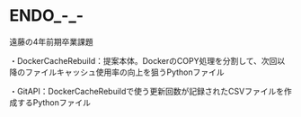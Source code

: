 # ENDO_-_-
遠藤の4年前期卒業課題

・DockerCacheRebuild：提案本体。DockerのCOPY処理を分割して、次回以降のファイルキャッシュ使用率の向上を狙うPythonファイル

・GitAPI：DockerCacheRebuildで使う更新回数が記録されたCSVファイルを作成するPythonファイル
